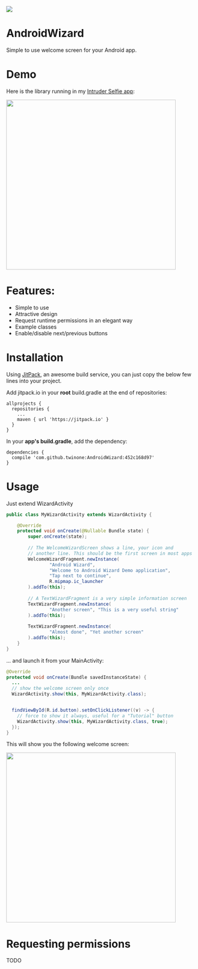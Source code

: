 [![](https://jitpack.io/v/twinone/AndroidWizard.svg)](https://jitpack.io/#twinone/AndroidWizard)


# AndroidWizard
Simple to use welcome screen for your Android app.

# Demo
Here is the library running in my [Intruder Selfie app](https://play.google.com/store/apps/details?id=org.twinone.intruderselfie&hl=en):

<img src="https://user-images.githubusercontent.com/4309591/28085460-1a41183e-667c-11e7-9dcc-3e8cb1fc5731.gif" height="450">



# Features:
* Simple to use
* Attractive design
* Request runtime permissions in an elegant way
* Example classes
* Enable/disable next/previous buttons


# Installation

Using [JitPack](https://jitpack.io/#twinone/AndroidWizard), an awesome build service,
you can just copy the below few lines into your project.

Add jitpack.io in your **root** build.gradle at the end of repositories:
```
allprojects {
  repositories {
    ...
    maven { url 'https://jitpack.io' }
  }
}
```

In your **app's build.gradle**, add the dependency:
```
dependencies {
  compile 'com.github.twinone:AndroidWizard:452c168d97'
}
```

# Usage

Just extend WizardActivity

```java
public class MyWizardActivity extends WizardActivity {

    @Override
    protected void onCreate(@Nullable Bundle state) {
        super.onCreate(state);
        
        // The WelcomeWizardScreen shows a line, your icon and
        // another line. This should be the first screen in most apps
        WelcomeWizardFragment.newInstance(
                "Android Wizard",
                "Welcome to Android Wizard Demo application",
                "Tap next to continue",
                R.mipmap.ic_launcher
        ).addTo(this);
        
        // A TextWizardFragment is a very simple information screen
        TextWizardFragment.newInstance(
                "Another screen", "This is a very useful string"
        ).addTo(this);
        
        TextWizardFragment.newInstance(
                "Almost done", "Yet another screen"
        ).addTo(this);
    }
}
```

... and launch it from your MainActivity:

```java
@Override
protected void onCreate(Bundle savedInstanceState) {
  ...
  // show the welcome screen only once
  WizardActivity.show(this, MyWizardActivity.class);


  findViewById(R.id.button).setOnClickListener((v) -> {
    // force to show it always, useful for a "Tutorial" button
    WizardActivity.show(this, MyWizardActivity.class, true);
  });
}
```

This will show you the following welcome screen:

<img src="https://user-images.githubusercontent.com/4309591/28090846-093c4466-668e-11e7-8180-ab7a65611018.jpg" height="450">


# Requesting permissions

TODO
